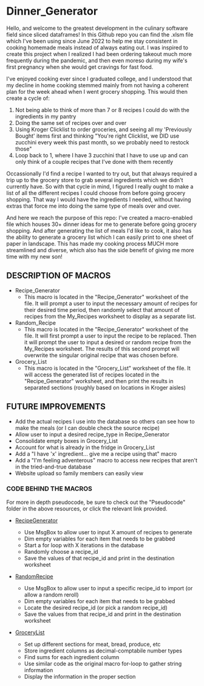 # Dinner_Generator
Hello, and welcome to the greatest development in the culinary software field since sliced dataframes! In this Github repo you can find the .xlsm file which I've been using since June 2022 to help me stay consistent in cooking homemade meals instead of always eating out. I was inspired to create this project when I realized I had been ordering takeout much more frequently during the pandemic, and then even moreso during my wife's first pregnancy when she would get cravings for fast food. 

I've enjoyed cooking ever since I graduated college, and I understood that my decline in home cooking stemmed mainly from not having a coherent plan for the week ahead when I went grocery shopping. This would then create a cycle of:

1. Not being able to think of more than 7 or 8 recipes I could do with the ingredients in my pantry
2. Doing the same set of recipes over and over
3. Using Kroger Clicklist to order groceries, and seeing all my 'Previously Bought' items first and thinking "You're right Clicklist, we DID use zucchini every week this past month, so we probably need to restock those"
4. Loop back to 1, where I have 3 zucchini that I have to use up and can only think of a couple recipes that I've done with them recently

Occassionally I'd find a recipe I wanted to try out, but that always required a trip up to the grocery store to grab several ingredients which we didn't currently have. So with that cycle in mind, I figured I really ought to make a list of all the different recipes I could choose from before going grocery shopping. That way I would have the ingredients I needed, without having extras that force me into doing the same type of meals over and over. 

And here we reach the purpose of this repo: I've created a macro-enabled file which houses 30+ dinner ideas for me to generate before going grocery shopping. And after generating the list of meals I'd like to cook, it also has the ability to generate a grocery list which I can easily print to one sheet of paper in landscape. This has made my cooking process MUCH more streamlined and diverse, which also has the side benefit of giving me more time with my new son!

## DESCRIPTION OF MACROS
* Recipe_Generator
    - This macro is located in the "Recipe_Generator" worksheet of the file. It will prompt a user to input the necessary amount of recipes for their desired time period, then randomly select that amount of recipes from the My_Recipes worksheet to display as a separate list.
* Random_Recipe
    - This macro is located in the "Recipe_Generator" worksheet of the file. It will first prompt a user to input the recipe to be replaced. Then it will prompt the user to input a desired or random recipe from the My_Recipes worksheet. The results of this second prompt will overwrite the singular original recipe that was chosen before.
* Grocery_List
    - This macro is located in the "Grocery_List" worksheet of the file. It will access the generated list of recipes located in the "Recipe_Generator" worksheet, and then print the results in separated sections (roughly based on locations in Kroger aisles)

## FUTURE IMPROVEMENTS
* Add the actual recipes I use into the database so others can see how to make the meals (or I can double check the source recipe)
    <!-- No code required -- just a ton of data input -->
* Allow user to input a desired recipe_type in Recipe_Generator
    <!-- 'If not requesting a specific recipe type 0 first
    'If you want random, type "Random"
    'If you want specific, type "___"
        'Will want to display list of distinct food_type options -->
* Consolidate empty boxes in Grocery_List
    <!-- 'Check if A2 is empty -- if so set B2 to A2, C2 to B2, ... -->
* Account for what is already in the fridge in Grocery_List
    <!-- 'Run through value fields and have separate InputBox
        '"Do you have ____?" - for strings
        '"Do you have X _______?" for integers 
        ' For duplicates, check if B2=A2, and change InputBox to "Do you have another ___?"-->
* Add a "I have 'x' ingredient... give me a recipe using that" macro
    <!-- 'Will be super similar to the desired recipe_type improvement
    'Would have to try to account for uppercase/lowercase for this -->
* Add a "I'm feeling adventerous" macro to access new recipes that aren't in the tried-and-true database
    <!-- 'Will need a disclaimer to do AFTER generating other recipes for the week
    'Won't need to use any ingredient variables for this one
    'Do something similar to row count to find the last row, which will contain this new recipe
    'Probably want to separate it even further -- last_row holds titles: "Recipe Name", "Recipe Source", and last_row+1 holds the values -->
* Website upload so family members can easily view
    <!-- 'Will need to see if there is a to_html type function for excel
    'Otherwise will need to export to a pandas df
    'Then to_html from the df -->

### CODE BEHIND THE MACROS
For more in depth pseudocode, be sure to check out the "Pseudocode" folder in the above resources, or click the relevant link provided.

* [RecipeGenerator](Pseudocode/macro_pseudocode.txt)
    - Use MsgBox to allow user to input X amount of recipes to generate
    - Dim empty variables for each item that needs to be grabbed
    - Start a for loop with X iterations in the database
    - Randomly choose a recipe_id
    - Save the values of that recipe_id and print in the destination worksheet

* [RandomRecipe](Pseudocode/single_recipe_macro_pseudocode.txt)
    - Use MsgBox to allow user to input a specific recipe_id to import (or allow a random reroll)
    - Dim empty variables for each item that needs to be grabbed
    - Locate the desired recipe_id (or pick a random recipe_id)
    - Save the values from that recipe_id and print in the destination worksheet

* [GroceryList](Pseudocode/grocery_macro_pseudocode.txt)
    - Set up different sections for meat, bread, produce, etc
    - Store ingredient columns as decimal-comptabile number types
    - Find sums for each ingredient column
    - Use similar code as the original macro for-loop to gather string information
    - Display the information in the proper section